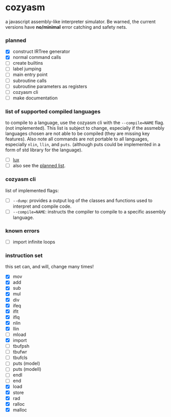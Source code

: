 # cozyasm
a javascript assembly-like interpreter simulator. Be warned, the current versions have **no/minimal** error catching and safety nets.

### planned
- [x] construct IRTree generator
- [x] normal command calls
- [ ] create builtins
- [ ] label jumping
- [ ] main entry point
- [ ] subroutine calls
- [ ] subroutine parameters as registers
- [ ] cozyasm cli
- [ ] make documentation
### list of supported compiled languages
to compile to a language, use the cozyasm cli with the `--compile=NAME` flag. (not implemented). This list is subject to change, especially if the assmebly languages chosen are not able to be compiled (they are missing key features). Also note all commands are not portable to all languages, especially `nlin`, `llin`, and `puts`. (although puts could be implemented in a form of std library for the language).

- [ ] [lux](https://github.com/obscuredc/lux)
- [ ] also see the [planned list](https://github.com/stars/obscuredc/lists/assembly-emulators).
### cozyasm cli
list of implemented flags:

- [ ] `--dump`: provides a output log of the classes and functions used to interpret and compile code.
- [ ] `--compile=NAME`: instructs the compiler to compile to a specific assembly language.

### known errors
- [ ] import infinite loops

### instruction set
this set can, and will, change many times! 

- [x] mov
- [x] add
- [x] sub
- [x] mul
- [x] div
- [x] ifeq
- [x] iflt
- [x] iflq
- [x] nlin
- [x] llin
- [ ] mload
- [x] import
- [ ] tbufpsh
- [ ] tbufwr
- [ ] tbufcls
- [ ] puts (modeI)
- [ ] puts (modeII)
- [ ] endl
- [ ] end
- [x] load
- [x] store
- [x] rad
- [x] ralloc
- [x] malloc